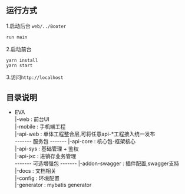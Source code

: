 ## 运行方式
1.启动后台 `web/../Booter`
```java
run main
```
2.启动前台
```
yarn install
yarn start
```
3.访问`http://localhost`

## 目录说明

+ EVA   
    |-web : 前台UI   
    |-mobile : 手机端工程  
    |-api-web : 单体工程整合层,可将任意api-*工程接入统一发布   
    ------- 服务包 -------
    |-api-core : 核心包-框架核心   
    |-api-sys : 基础管理 + 鉴权   
    |-api-jxc : 进销存业务管理   
    ------- 可选增强包 -------
    |-addon-swagger : 插件配置,swagger支持   
    |-docs : 文档相关   
        |-config : 环境配置   
        |-generator : mybatis generator 

    ​